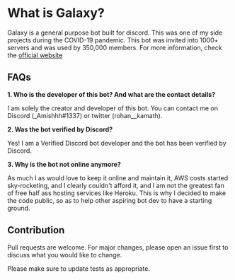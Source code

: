 # What is Galaxy?

Galaxy is a general purpose bot built for discord. This was one of my side projects during the COVID-19 pandemic. This bot was invited into 1000+ servers and was used by 350,000 members.
For more information, check the [official website](https://www.galaxybot.xyz/)

## FAQs

**1. Who is the developer of this bot? And what are the contact details?**

I am solely the creator and developer of this bot. You can contact me on Discord (_Amishhh#1337) or twitter (rohan__kamath).

**2. Was the bot verified by Discord?**

Yes! I am a Verified Discord bot developer and the bot has been verified by Discord. 

**3. Why is the bot not online anymore?**

As much I as would love to keep it online and maintain it, AWS costs started sky-rocketing, and I clearly couldn't afford it, and I am not the greatest fan of free half ass hosting services like Heroku. This is why I decided to make the code public, so as to help other aspiring bot dev to have a starting ground. 

## Contribution

Pull requests are welcome. For major changes, please open an issue first to discuss what you would like to change.

Please make sure to update tests as appropriate.




